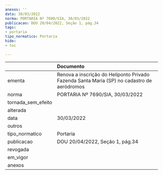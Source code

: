 ```yaml
---
anexos: ''
data: 30/03/2022
norma: PORTARIA Nº 7690/SIA, 30/03/2022
publicacao: DOU 20/04/2022, Seção 1, pág.34
tags:
- portaria
tipo_normatico: Portaria
hide: 
- toc 
 
---
```


|                    | Documento                                                                                  |
|:-------------------|:-------------------------------------------------------------------------------------------|
| ementa             | Renova a inscrição do Heliponto Privado Fazenda Santa Maria (SP) no cadastro de aeródromos |
| norma              | PORTARIA Nº 7690/SIA, 30/03/2022                                                           |
| tornada_sem_efeito |                                                                                            |
| alterada           |                                                                                            |
| data               | 30/03/2022                                                                                 |
| outros             |                                                                                            |
| tipo_normatico     | Portaria                                                                                   |
| publicacao         | DOU 20/04/2022, Seção 1, pág.34                                                            |
| revogada           |                                                                                            |
| em_vigor           |                                                                                            |
| anexos             |                                                                                            |